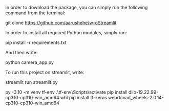 In order to download the package, you can simply run the following command from the terminal: 

git clone https://github.com/aarushehe/w-oStreamlit

In order to install all required Python modules, simply run:

pip install -r requirements.txt

And then write:

python camera_app.py

To run this project on streamlit, write:

streamlit run streamlit.py


py -3.10 -m venv tf-env
.\tf-env\Scripts\activate
pip install dlib-19.22.99-cp310-cp310-win_amd64.whl
pip install tf-keras
webrtcvad_wheels-2.0.14-cp310-cp310-win_amd64
